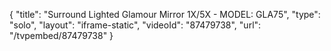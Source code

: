 {
    "title": "Surround Lighted Glamour Mirror 1X\/5X - MODEL: GLA75",
    "type": "solo",
    "layout": "iframe-static",
    "videoId": "87479738",
    "url": "\/tvpembed\/87479738"
}